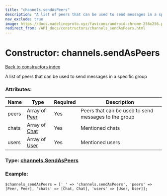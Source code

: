 ```yaml
---
title: "channels.sendAsPeers"
description: "A list of peers that can be used to send messages in a specific group"
nav_exclude: true
image: https://docs.madelineproto.xyz/favicons/android-chrome-256x256.png
redirect_from: /API_docs/constructors/channels_sendAsPeers.html
---
```

# Constructor: channels.sendAsPeers  
[Back to constructors index](/API_docs/constructors/index.html)



A list of peers that can be used to send messages in a specific group

### Attributes:

| Name     |    Type       | Required | Description |
|----------|---------------|----------|-------------|
|peers|Array of [Peer](/API_docs/types/Peer.html) | Yes|Peers that can be used to send messages to the group|
|chats|Array of [Chat](/API_docs/types/Chat.html) | Yes|Mentioned chats|
|users|Array of [User](/API_docs/types/User.html) | Yes|Mentioned users|



### Type: [channels.SendAsPeers](/API_docs/types/channels.SendAsPeers.html)


### Example:

```
$channels_sendAsPeers = ['_' => 'channels.sendAsPeers', 'peers' => [Peer, Peer], 'chats' => [Chat, Chat], 'users' => [User, User]];
```  
